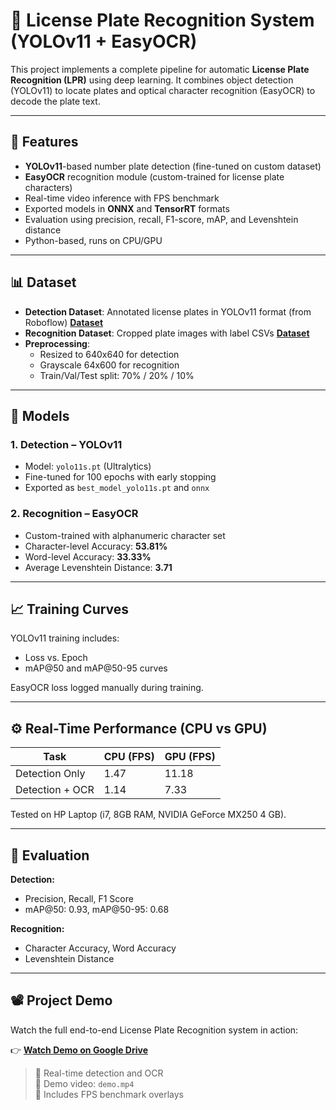 # 🚗 License Plate Recognition System (YOLOv11 + EasyOCR)

This project implements a complete pipeline for automatic **License Plate Recognition (LPR)** using deep learning. It combines object detection (YOLOv11) to locate plates and optical character recognition (EasyOCR) to decode the plate text.

---

## 🔧 Features

- **YOLOv11**-based number plate detection (fine-tuned on custom dataset)
- **EasyOCR** recognition module (custom-trained for license plate characters)
- Real-time video inference with FPS benchmark
- Exported models in **ONNX** and **TensorRT** formats
- Evaluation using precision, recall, F1-score, mAP, and Levenshtein distance
- Python-based, runs on CPU/GPU

---

## 📊 Dataset

- **Detection Dataset**: Annotated license plates in YOLOv11 format (from Roboflow) [**Dataset**](https://universe.roboflow.com/new-cv-workspace/license-plate-recognition-smshh/dataset/1)
- **Recognition Dataset**: Cropped plate images with label CSVs [**Dataset**](https://drive.google.com/file/d/1gAO478Dmc81xr78DHSVv6yV9vurb8MMT/view?usp=sharing)
- **Preprocessing**:
  - Resized to 640x640 for detection
  - Grayscale 64x600 for recognition
  - Train/Val/Test split: 70% / 20% / 10%

---

## 🧠 Models

### 1. Detection – YOLOv11

- Model: `yolo11s.pt` (Ultralytics)
- Fine-tuned for 100 epochs with early stopping
- Exported as `best_model_yolo11s.pt` and `onnx`

### 2. Recognition – EasyOCR

- Custom-trained with alphanumeric character set
- Character-level Accuracy: **53.81%**
- Word-level Accuracy: **33.33%**
- Average Levenshtein Distance: **3.71**

---

## 📈 Training Curves

YOLOv11 training includes:
- Loss vs. Epoch
- mAP@50 and mAP@50-95 curves

EasyOCR loss logged manually during training.

---

## ⚙️ Real-Time Performance (CPU vs GPU)

| Task                 | CPU (FPS) | GPU (FPS) |
|----------------------|-----------|-----------|
| Detection Only       |   1.47    |   11.18   |
| Detection + OCR      |   1.14    |   7.33    |

Tested on HP Laptop (i7, 8GB RAM, NVIDIA GeForce MX250 4 GB).

---

## 🧪 Evaluation

**Detection:**
- Precision, Recall, F1 Score
- mAP@50: 0.93, mAP@50-95: 0.68

**Recognition:**
- Character Accuracy, Word Accuracy
- Levenshtein Distance

---

## 📽️ Project Demo

Watch the full end-to-end License Plate Recognition system in action:

👉 [**Watch Demo on Google Drive**](https://drive.google.com/file/d/1iE0vXkGdoq38DrfTpZhSfNolg_jAUhMQ/view?usp=sharing)

> 🔹 Real-time detection and OCR  
> 🔹 Demo video: `demo.mp4`  
> 🔹 Includes FPS benchmark overlays



